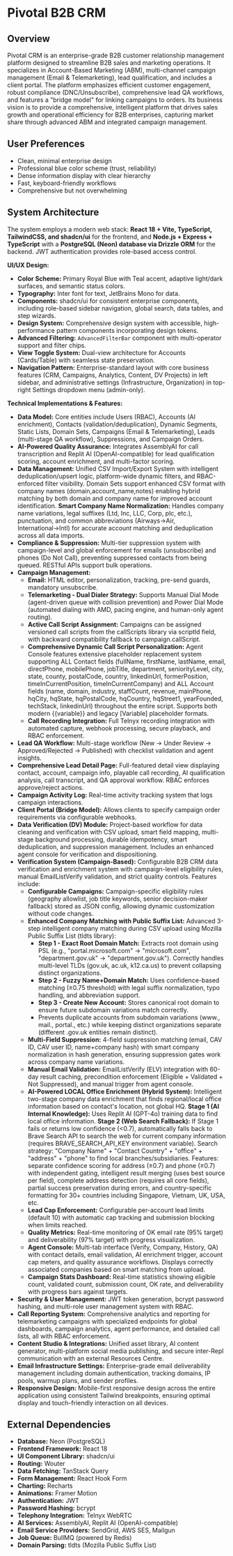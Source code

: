 # Pivotal B2B CRM

## Overview
Pivotal CRM is an enterprise-grade B2B customer relationship management platform designed to streamline B2B sales and marketing operations. It specializes in Account-Based Marketing (ABM), multi-channel campaign management (Email & Telemarketing), lead qualification, and includes a client portal. The platform emphasizes efficient customer engagement, robust compliance (DNC/Unsubscribe), comprehensive lead QA workflows, and features a "bridge model" for linking campaigns to orders. Its business vision is to provide a comprehensive, intelligent platform that drives sales growth and operational efficiency for B2B enterprises, capturing market share through advanced ABM and integrated campaign management.

## User Preferences
- Clean, minimal enterprise design
- Professional blue color scheme (trust, reliability)
- Dense information display with clear hierarchy
- Fast, keyboard-friendly workflows
- Comprehensive but not overwhelming

## System Architecture
The system employs a modern web stack: **React 18 + Vite, TypeScript, TailwindCSS, and shadcn/ui** for the frontend, and **Node.js + Express + TypeScript** with a **PostgreSQL (Neon) database via Drizzle ORM** for the backend. JWT authentication provides role-based access control.

**UI/UX Design:**
- **Color Scheme:** Primary Royal Blue with Teal accent, adaptive light/dark surfaces, and semantic status colors.
- **Typography:** Inter font for text, JetBrains Mono for data.
- **Components:** shadcn/ui for consistent enterprise components, including role-based sidebar navigation, global search, data tables, and step wizards.
- **Design System:** Comprehensive design system with accessible, high-performance pattern components incorporating design tokens.
- **Advanced Filtering:** `AdvancedFilterBar` component with multi-operator support and filter chips.
- **View Toggle System:** Dual-view architecture for Accounts (Cards/Table) with seamless state preservation.
- **Navigation Pattern:** Enterprise-standard layout with core business features (CRM, Campaigns, Analytics, Content, DV Projects) in left sidebar, and administrative settings (Infrastructure, Organization) in top-right Settings dropdown menu (admin-only).

**Technical Implementations & Features:**
- **Data Model:** Core entities include Users (RBAC), Accounts (AI enrichment), Contacts (validation/deduplication), Dynamic Segments, Static Lists, Domain Sets, Campaigns (Email & Telemarketing), Leads (multi-stage QA workflow), Suppressions, and Campaign Orders.
- **AI-Powered Quality Assurance:** Integrates AssemblyAI for call transcription and Replit AI (OpenAI-compatible) for lead qualification scoring, account enrichment, and multi-factor scoring.
- **Data Management:** Unified CSV Import/Export System with intelligent deduplication/upsert logic, platform-wide dynamic filters, and RBAC-enforced filter visibility. Domain Sets support enhanced CSV format with company names (domain,account_name,notes) enabling hybrid matching by both domain and company name for improved account identification. **Smart Company Name Normalization:** Handles company name variations, legal suffixes (Ltd, Inc, LLC, Corp, plc, etc.), punctuation, and common abbreviations (Airways→Air, International→Intl) for accurate account matching and deduplication across all data imports.
- **Compliance & Suppression:** Multi-tier suppression system with campaign-level and global enforcement for emails (unsubscribe) and phones (Do Not Call), preventing suppressed contacts from being queued. RESTful APIs support bulk operations.
- **Campaign Management:**
    - **Email:** HTML editor, personalization, tracking, pre-send guards, mandatory unsubscribe.
    - **Telemarketing - Dual Dialer Strategy:** Supports Manual Dial Mode (agent-driven queue with collision prevention) and Power Dial Mode (automated dialing with AMD, pacing engine, and human-only agent routing).
    - **Active Call Script Assignment:** Campaigns can be assigned versioned call scripts from the callScripts library via scriptId field, with backward compatibility fallback to campaign.callScript.
    - **Comprehensive Dynamic Call Script Personalization:** Agent Console features extensive placeholder replacement system supporting ALL Contact fields (fullName, firstName, lastName, email, directPhone, mobilePhone, jobTitle, department, seniorityLevel, city, state, county, postalCode, country, linkedinUrl, formerPosition, timeInCurrentPosition, timeInCurrentCompany) and ALL Account fields (name, domain, industry, staffCount, revenue, mainPhone, hqCity, hqState, hqPostalCode, hqCountry, hqStreet1, yearFounded, techStack, linkedinUrl) throughout the entire script. Supports both modern {{variable}} and legacy [Variable] placeholder formats.
    - **Call Recording Integration:** Full Telnyx recording integration with automated capture, webhook processing, secure playback, and RBAC enforcement.
- **Lead QA Workflow:** Multi-stage workflow (New → Under Review → Approved/Rejected → Published) with checklist validation and agent insights.
- **Comprehensive Lead Detail Page:** Full-featured detail view displaying contact, account, campaign info, playable call recording, AI qualification analysis, call transcript, and QA approval workflow. RBAC enforces approve/reject actions.
- **Campaign Activity Log:** Real-time activity tracking system that logs campaign interactions.
- **Client Portal (Bridge Model):** Allows clients to specify campaign order requirements via configurable webhooks.
- **Data Verification (DV) Module:** Project-based workflow for data cleaning and verification with CSV upload, smart field mapping, multi-stage background processing, durable idempotency, smart deduplication, and suppression management. Includes an enhanced agent console for verification and dispositioning.
- **Verification System (Campaign-Based):** Configurable B2B CRM data verification and enrichment system with campaign-level eligibility rules, manual EmailListVerify validation, and strict quality controls. Features include:
    - **Configurable Campaigns:** Campaign-specific eligibility rules (geography allowlist, job title keywords, senior decision-maker fallback) stored as JSON config, allowing dynamic customization without code changes.
    - **Enhanced Company Matching with Public Suffix List:** Advanced 3-step intelligent company matching during CSV upload using Mozilla Public Suffix List (tldts library):
      - **Step 1 - Exact Root Domain Match:** Extracts root domain using PSL (e.g., "portal.microsoft.com" → "microsoft.com", "department.gov.uk" → "department.gov.uk"). Correctly handles multi-level TLDs (gov.uk, ac.uk, k12.ca.us) to prevent collapsing distinct organizations.
      - **Step 2 - Fuzzy Name+Domain Match:** Uses confidence-based matching (≥0.75 threshold) with legal suffix normalization, typo handling, and abbreviation support.
      - **Step 3 - Create New Account:** Stores canonical root domain to ensure future subdomain variations match correctly.
      - Prevents duplicate accounts from subdomain variations (www., mail., portal., etc.) while keeping distinct organizations separate (different .gov.uk entities remain distinct).
    - **Multi-Field Suppression:** 4-field suppression matching (email, CAV ID, CAV user ID, name+company hash) with smart company normalization in hash generation, ensuring suppression gates work across company name variations.
    - **Manual Email Validation:** EmailListVerify (ELV) integration with 60-day result caching, precondition enforcement (Eligible + Validated + Not Suppressed), and manual trigger from agent console.
    - **AI-Powered LOCAL Office Enrichment (Hybrid System):** Intelligent two-stage company data enrichment that finds regional/local office information based on contact's location, not global HQ. **Stage 1 (AI Internal Knowledge):** Uses Replit AI (GPT-4o) training data to find local office information. **Stage 2 (Web Search Fallback):** If Stage 1 fails or returns low confidence (<0.7), automatically falls back to Brave Search API to search the web for current company information (requires BRAVE_SEARCH_API_KEY environment variable). Search strategy: "Company Name" + "Contact Country" + "office" + "address" + "phone" to find local branches/subsidiaries. Features: separate confidence scoring for address (≥0.7) and phone (≥0.7) with independent gating, intelligent result merging (uses best source per field), complete address detection (requires all core fields), partial success preservation during errors, and country-specific formatting for 30+ countries including Singapore, Vietnam, UK, USA, etc.
    - **Lead Cap Enforcement:** Configurable per-account lead limits (default 10) with automatic cap tracking and submission blocking when limits reached.
    - **Quality Metrics:** Real-time monitoring of OK email rate (95% target) and deliverability (97% target) with progress visualization.
    - **Agent Console:** Multi-tab interface (Verify, Company, History, QA) with contact details, email validation, AI enrichment trigger, account cap meters, and quality assurance workflows. Displays correctly associated companies based on smart matching from upload.
    - **Campaign Stats Dashboard:** Real-time statistics showing eligible count, validated count, submission count, OK rate, and deliverability with progress bars against targets.
- **Security & User Management:** JWT token generation, bcrypt password hashing, and multi-role user management system with RBAC.
- **Call Reporting System:** Comprehensive analytics and reporting for telemarketing campaigns with specialized endpoints for global dashboards, campaign analytics, agent performance, and detailed call lists, all with RBAC enforcement.
- **Content Studio & Integrations:** Unified asset library, AI content generator, multi-platform social media publishing, and secure inter-Repl communication with an external Resources Centre.
- **Email Infrastructure Settings:** Enterprise-grade email deliverability management including domain authentication, tracking domains, IP pools, warmup plans, and sender profiles.
- **Responsive Design:** Mobile-first responsive design across the entire application using consistent Tailwind breakpoints, ensuring optimal display and touch-friendly interaction on all devices.

## External Dependencies
- **Database:** Neon (PostgreSQL)
- **Frontend Framework:** React 18
- **UI Component Library:** shadcn/ui
- **Routing:** Wouter
- **Data Fetching:** TanStack Query
- **Form Management:** React Hook Form
- **Charting:** Recharts
- **Animations:** Framer Motion
- **Authentication:** JWT
- **Password Hashing:** bcrypt
- **Telephony Integration:** Telnyx WebRTC
- **AI Services:** AssemblyAI, Replit AI (OpenAI-compatible)
- **Email Service Providers:** SendGrid, AWS SES, Mailgun
- **Job Queue:** BullMQ (powered by Redis)
- **Domain Parsing:** tldts (Mozilla Public Suffix List)